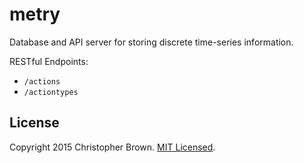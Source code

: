 # metry

Database and API server for storing discrete time-series information.


RESTful Endpoints:

* `/actions`
* `/actiontypes`


## License

Copyright 2015 Christopher Brown. [MIT Licensed](http://chbrown.github.io/licenses/MIT/#2015).

